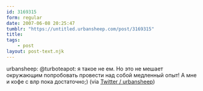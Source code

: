 ```yaml
---
id: 3169315
form: regular
date: 2007-06-08 20:25:47
tumblr: "https://untitled.urbansheep.com/post/3169315"
title:
tags:
    - post
layout: post-text.njk
---
```


<p>urbansheep: @turboteapot: я такое не ем. Но это не мешает окружающим попробовать провести над собой медленный опыт! А мне и кофе с влр пока достаточно;) (via <a href="http://twitter.com/urbansheep/statuses/96206672">Twitter / urbansheep</a>)</p>

